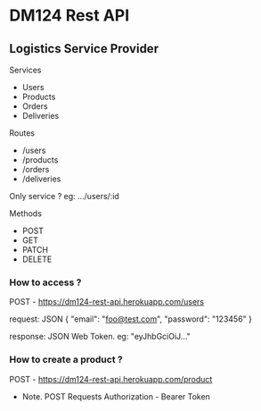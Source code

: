 # DM124 Rest API

## Logistics Service Provider

Services
* Users
* Products
* Orders
* Deliveries

Routes
* /users
* /products
* /orders
* /deliveries

Only service ?
eg: .../users/:id

Methods
* POST
* GET
* PATCH
* DELETE

### How to access ?

POST - https://dm124-rest-api.herokuapp.com/users

request:
JSON
{
	"email": "foo@test.com",
	"password": "123456"
}

response:
JSON Web Token.
eg: "eyJhbGciOiJ..."

### How to create a product ?

POST - https://dm124-rest-api.herokuapp.com/product

* Note.
POST Requests
Authorization - Bearer Token
